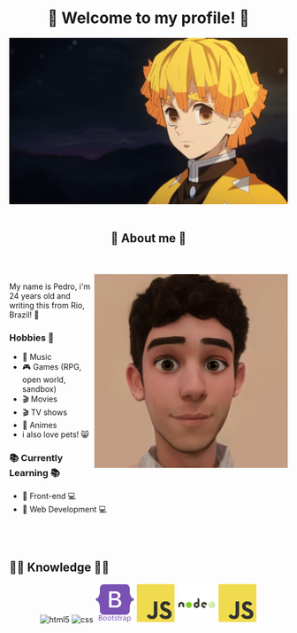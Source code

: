 <div align="center">
<h1 align="center"> 👋 Welcome to my profile! 👋 </h1>
<img src="assets/zenitsu.gif" alt="gif zenitsu" height="300" width="600">
</div>
<br>

<div>
<h2 align="center">📝 About me 📝</h2>
<br>
<br>

<img align="right" src="assets/me.jpg" alt="me!" width="350" height="350">


<p> My name is Pedro, i'm 24 years old and writing this from Rio, Brazil! 🍻</p>
<h3> Hobbies 💜</h3>
<ul>
    <li> 🎵 Music </li>
    <li> 🎮 Games (RPG, open world, sandbox) </li>
    <li> 🎬 Movies </li>
    <li> 🎬 TV shows </li>
    <li> 👾 Animes </li>
    <li> i also love pets! 😸</li>
</ul>

<h3> 📚 Currently Learning 📚</h3>

<ul>
    <li> 📱 Front-end 💻 </li>
    <li> 📱 Web Development 💻 </li>
</ul>


</div>
<br>
<br>

<div>
<h2 align="left">👨‍💻 Knowledge 👨‍💻</h2>

<div align="center">
<img src="ht&#8203;tps://</span>github.com/devicons/devicon/blob/master/icons/html5/html5-original-wordmark.svg" width="70" alt ="html5">
<img src="https://<span></span>github.com/devicons/devicon/blob/master/icons/css3/css3-original-wordmark.svg" width="70" alt ="css">
<img src="https://github.com/devicons/devicon/blob/master/icons/bootstrap/bootstrap-plain-wordmark.svg" width="70" alt ="bootstrap">
<img src="https://github.com/devicons/devicon/blob/master/icons/javascript/javascript-original.svg" width="70" alt ="javascript">
<img src="https://github.com/devicons/devicon/blob/master/icons/nodejs/nodejs-original-wordmark.svg" width="70" alt ="nodejs">
<img src="https://github.com/devicons/devicon/blob/master/icons/javascript/javascript-original.svg" width="70" alt ="javascript">

</div>

</div>
</body>
